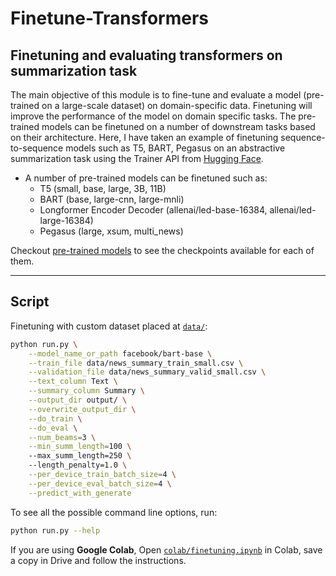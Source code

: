 # Finetune-Transformers

## Finetuning and evaluating transformers on summarization task
The main objective of this module is to fine-tune and evaluate a model (pre-trained on a large-scale dataset) on domain-specific data. Finetuning will improve the performance of the model on domain specific tasks. The pre-trained models can be finetuned on a number of downstream tasks based on their architecture. 
Here, I have taken an example of finetuning sequence-to-sequence models such as T5, BART, Pegasus on an abstractive summarization task using the Trainer API from [Hugging Face](https://huggingface.co/transformers/main_classes/trainer.html).

* A number of pre-trained models can be finetuned such as:
    * T5 (small, base, large, 3B, 11B)
    * BART (base, large-cnn, large-mnli)
    * Longformer Encoder Decoder (allenai/led-base-16384, allenai/led-large-16384)
    * Pegasus (large, xsum, multi_news)

Checkout [pre-trained models](https://huggingface.co/models) to see the checkpoints available for each of them.
***
## Script
Finetuning with custom dataset placed at [`data/`](https://github.com/nsi319/Finetune-Transformers/tree/main/data):

```bash
python run.py \
    --model_name_or_path facebook/bart-base \
    --train_file data/news_summary_train_small.csv \
    --validation_file data/news_summary_valid_small.csv \
    --text_column Text \
    --summary_column Summary \
    --output_dir output/ \
    --overwrite_output_dir \
    --do_train \
    --do_eval \
    --num_beams=3 \
    --min_summ_length=100 \     
    --max_summ_length=250 \   
    --length_penalty=1.0 \
    --per_device_train_batch_size=4 \
    --per_device_eval_batch_size=4 \
    --predict_with_generate 
```

To see all the possible command line options, run:

```bash
python run.py --help
```
If you are using **Google Colab**, Open [`colab/finetuning.ipynb`](https://github.com/nsi319/Finetune-Transformers/blob/main/colab/finetuning.ipynb) in Colab, save a copy in Drive and follow the instructions.


